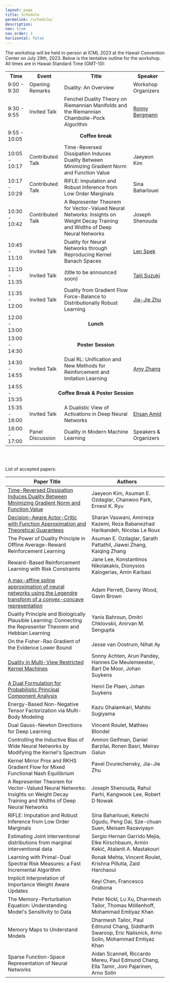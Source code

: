 ```yaml
---
layout: page
title: Schedule
permalink: /schedule/
description: 
nav: true
nav_order: 3
horizontal: false
---
```


The workshop will be held in-person at ICML 2023 at the Hawaii
Convention Center on July 29th, 2023. Below is the
tentative outline for the workshop. All times are in Hawaii Standard Time (GMT-10):
<table id="conference-table">
  <tr>
    <th>Time</th>
    <th>Event</th>
    <th>Title</th>
    <th>Speaker</th>
  </tr>
  <tr>
  <td>9:00 - 9:30</td>
  <td>Opening Remarks</td>
  <td>Duality: An Overview</td>
  <td>Workshop Organizers</td> 
  </tr>
  <tr>
    <td>9:30 - 9:55</td>
    <td>Invited Talk</td>
	<td>Fenchel Duality Theory on Riemannian Manifolds and the
	Riemannian Chambolle-Pock Algorithm</td>
	<td><a href="https://ronnybergmann.net/">Ronny Bergmann</a></td>
  </tr>
  <tr>
    <td>9:55 - 10:05</td>
    <td colspan="3" style="text-align: center"> <b>Coffee break</b></td>
  </tr>
<tr>
    <td>10:05 - 10:17</td>
    <td>Contributed Talk</td>
	<td>Time-Reversed Dissipation Induces Duality Between Minimizing Gradient Norm and Function Value</td>
	<td>Jaeyeon Kim</td>
  </tr>
  <tr>
    <td>10:17 - 10:29</td>
    <td>Contributed Talk</td>
	<td>RIFLE: Imputation and Robust Inference from Low Order Marginals</td>
	<td>Sina Baharlouei</td>
  </tr>
  <tr>
    <td>10:30 - 10:42</td>
    <td>Contributed Talk</td>
	<td>A Representer Theorem for Vector-Valued Neural Networks: Insights on Weight Decay Training and Widths of Deep Neural Networks</td>
	<td>Joseph Shenouda</td>
  </tr>
  <tr>
    <td>10:45 - 11:10</td>
    <td>Invited Talk</td>
	<td>Duality for Neural Networks through Reproducing Kernel Banach Spaces</td>
	<td> <a href="https://people.utwente.nl/l.spek"> Len Spek </a> </td>
  </tr>
  <tr>
    <td>11:10 - 11:35</td>
    <td>Invited Talk</td>
	<td>(title to be announced soon)</td>
	<td> <a href="http://ibis.t.u-tokyo.ac.jp/suzuki/"> Taiji Suzuki </a> </td>
	</tr>
<tr>
    <td>11:35 - 12:00</td>
    <td>Invited Talk</td>
	<td>Duality from Gradient Flow Force-Balance to Distributionally
	Robust Learning</td>
	<td><a href="https://jj-zhu.github.io/">Jia-Jie Zhu</a></td>
  </tr>
  <tr>
    <td>12:00 - 13:00</td>
    <td colspan="3" style="text-align: center"> <b>Lunch</b></td>
  </tr>
  <tr>
    <td>13:00 - 14:30</td>
    <td colspan="3" style="text-align: center"> <b>Poster Session</b></td>
  </tr>
<tr>
    <td>14:30 - 14:55</td>
    <td>Invited Talk</td>
	<td>Dual RL: Unification and New Methods for Reinforcement and Imitation Learning</td>
	<td> <a href="https://amyzhang.github.io"> Amy Zhang </a> </td>
  </tr>
<tr>
    <td>14:55 - 15:35</td>
    <td colspan="3" style="text-align: center"> <b>Coffee Break &
	Poster Session</b></td>
  </tr>
  <tr>
    <td>15:35 - 16:00</td>
    <td>Invited Talk</td>
	<td>A Dualistic View of Activations in Deep Neural Networks</td>
	<td> <a href="https://sites.google.com/view/eamid/"> Ehsan Amid </a> </td>
  </tr>
  <tr>
    <td>16:00 - 17:00</td>
	<td>Panel Discussion</td>
	<td>Duality in Modern Machine Learning</td>
	<td>Speakers & Organizers</td>
  </tr>
</table>

<br>
<br>

List of accepted papers:
<table id="conference-table">
  <thead>
    <tr>
      <th>Paper Title</th>
      <th>Authors</th>
    </tr>
  </thead>
  <tbody>
    <tr>
      <td><a href="https://arxiv.org/abs/2305.06628">Time-Reversed Dissipation Induces Duality Between Minimizing Gradient Norm and Function Value</a></td>
      <td>Jaeyeon Kim, Asuman E. Ozdaglar, Chanwoo Park, Ernest K. Ryu</td>
    </tr>
    <tr>
      <td><a href="https://arxiv.org/abs/2305.15249"> Decision-Aware Actor-Critic with Function Approximation and Theoretical Guarantees</a></td>
      <td>Sharan Vaswani, Amirreza Kazemi, Reza Babanezhad Harikandeh, Nicolas Le Roux</td>
    </tr>
    <tr>
      <td>The Power of Duality Principle in Offline Average-Reward Reinforcement Learning</td>
      <td>Asuman E. Ozdaglar, Sarath Pattathil, Jiawei Zhang, Kaiqing Zhang</td>
    </tr>
    <tr>
      <td>Reward-Based Reinforcement Learning with Risk Constraints</td>
      <td>Jane Lee, Konstantinos Nikolakakis, Dionysios Kalogerias, Amin Karbasi</td>
    </tr>
    <tr>
      <td><a href="https://arxiv.org/abs/2307.09602"> A max-affine spline approximation of neural networks using the Legendre transform of a convex-concave representation</a></td>
      <td>Adam Perrett, Danny Wood, Gavin Brown</td>
    </tr>
    <tr>
      <td>Duality Principle and Biologically Plausible Learning: Connecting the Representer Theorem and Hebbian Learning</td>
      <td>Yanis Bahroun, Dmitri Chklovskii, Anirvan M. Sengupta</td>
    </tr>
    <tr>
      <td>On the Fisher-Rao Gradient of the Evidence Lower Bound</td>
      <td>Jesse van Oostrum, Nihat Ay</td>
    </tr>
    <tr>
      <td><a href="http://www.sonnyachten.com/dMVRKM/"> Duality in
	  Multi-View Restricted Kernel Machines </a></td>
      <td>Sonny Achten, Arun Pandey, Hannes De Meulemeester, Bart De Moor, Johan Suykens</td>
    </tr>
    <tr>
      <td><a href=" https://hdeplaen.github.io/kppca"> A Dual
	  Formulation for Probabilistic Principal Component Analysis </a></td>
      <td>Henri De Plaen, Johan Suykens</td>
    </tr>
    <tr>
      <td>Energy-Based Non-Negative Tensor Factorization via Multi-Body Modeling</td>
      <td>Kazu Ghalamkari, Mahito Sugiyama</td>
    </tr>
    <tr>
      <td>Dual Gauss-Newton Directions for Deep Learning</td>
      <td>Vincent Roulet, Mathieu Blondel</td>
    </tr>
    <tr>
      <td>Controlling the Inductive Bias of Wide Neural Networks by Modifying the Kernel's Spectrum</td>
      <td>Amnon Geifman, Daniel Barzilai, Ronen Basri, Meirav Galun</td>
    </tr>
    <tr>
      <td>Kernel Mirror Prox and RKHS Gradient Flow for Mixed Functional Nash Equilibrium</td>
      <td>Pavel Dvurechensky, Jia-Jie Zhu</td>
      </tr>
	   <tr>
    <td>A Representer Theorem for Vector-Valued Neural Networks: Insights on Weight Decay Training and Widths of Deep Neural Networks</td>
    <td>Joseph Shenouda, Rahul Parhi, Kangwook Lee, Robert D Nowak</td>
  </tr>
  <tr>
    <td>RIFLE: Imputation and Robust Inference from Low Order Marginals</td>
    <td>Sina Baharlouei, Kelechi Ogudu, Peng Dai, Sze-chuan Suen, Meisam Razaviyayn</td>
  </tr>
  <tr>
    <td>Estimating Joint interventional distributions from marginal interventional data</td>
    <td>Sergio Hernan Garrido Mejia, Elke Kirschbaum, Armin Kekić, Atalanti A. Mastakouri</td>
  </tr>
  <tr>
    <td>Learning with Primal-Dual Spectral Risk Measures: a Fast Incremental Algorithm</td>
    <td>Ronak Mehta, Vincent Roulet, Krishna Pillutla, Zaid Harchaoui</td>
  </tr>
  <tr>
    <td>Implicit Interpretation of Importance Weight Aware Updates</td>
    <td>Keyi Chen, Francesco Orabona</td>
  </tr>
  <tr>
    <td>The Memory-Perturbation Equation: Understanding Model's Sensitivity to Data</td>
    <td>Peter Nickl, Lu Xu, Dharmesh Tailor, Thomas Möllenhoff, Mohammad Emtiyaz Khan</td>
  </tr>
  <tr>
    <td>Memory Maps to Understand Models</td>
    <td>Dharmesh Tailor, Paul Edmund Chang, Siddharth Swaroop, Eric Nalisnick, Arno Solin, Mohammad Emtiyaz Khan</td>
  </tr>
  <tr>
    <td>Sparse Function-Space Representation of Neural Networks</td>
    <td>Aidan Scannell, Riccardo Mereu, Paul Edmund Chang, Ella Tamir, Joni Pajarinen, Arno Solin</td>
  </tr>
	  </tbody>
	  </table>


